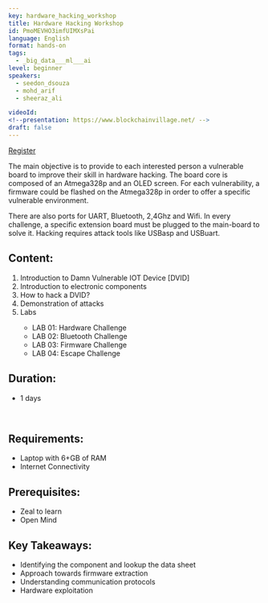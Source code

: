 ```yaml
---
key: hardware_hacking_workshop
title: Hardware Hacking Workshop
id: PmoMEVHO3imfUIMXsPai
language: English
format: hands-on
tags:
  - _big_data___ml___ai
level: beginner
speakers:
  - seedon_dsouza
  - mohd_arif
  - sheeraz_ali

videoId: 
<!--presentation: https://www.blockchainvillage.net/ -->
draft: false
---
```


<a align="center" class="btn primary" target="_blank" rel="noopener" href="https://forms.gle/4T3M5bRcN962NxGWA">Register</a>

The main objective is to provide to each interested person a vulnerable board to improve their skill in hardware hacking. The board core is composed of an Atmega328p and an OLED screen. For each vulnerability, a firmware could be flashed on the Atmega328p in order to offer a specific vulnerable environment.

There are also ports for UART, Bluetooth, 2,4Ghz and Wifi. In every challenge, a specific extension board must be plugged to the main-board to solve it.
Hacking requires attack tools like USBasp and USBuart.

 
<h2>Content:</h2>
<ol>
    <li>Introduction to Damn Vulnerable IOT Device [DVID]</li>
    <li>Introduction to electronic components</li>
    <li>How to hack a DVID?</li>
    <li>Demonstration of attacks</li>
    <li>Labs</li>
        <ul>
        <li>LAB 01: Hardware Challenge</li>
        <li>LAB 02: Bluetooth Challenge</li>
        <li>LAB 03: Firmware Challenge</li>
        <li>LAB 04: Escape Challenge</li>
        </ul>
    </ol>

<h2>Duration:</h2> 
<ul>
    <li>1 days</li>
</ul>
<br>
<h2>Requirements:</h2>
    <ul>
    <li>Laptop with 6+GB of RAM</li>
    <li>Internet Connectivity</li>
    </ul>

<h2>Prerequisites:</h2>
    <ul>
    <li>Zeal to learn</li>
    <li>Open Mind</li>
    </ul>

<h2>Key Takeaways:</h2>
    <ul>
    <li>Identifying the component and lookup the data sheet</li>
    <li>Approach towards firmware extraction</li>
    <li>Understanding communication protocols</li>
    <li>Hardware exploitation</li>
    </ul>

<!--
<a align="center" class="btn primary" target="_blank" rel="noopener" href="https://docs.google.com/forms/d/1d9hdyZVtIsEoPutSPrIy4grqEKHvJOOnpzjNI0m2IFo/edit">Register</a>
-->